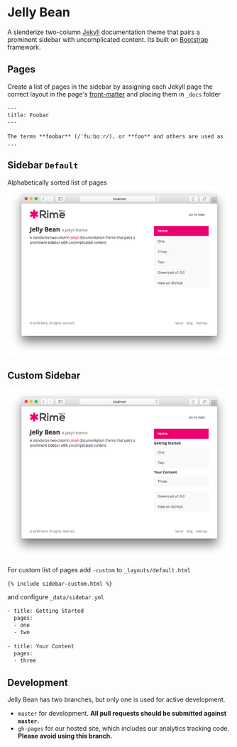 # Jelly Bean
A slenderize two-column [Jekyll](http://jekyllrb.com) documentation theme that pairs a prominent sidebar with uncomplicated content. Its built on [Bootstrap](http://getbootstrap.com/) framework.

## Pages
Create a list of pages in the sidebar by assigning each Jekyll page the correct layout in the page's [front-matter](http://jekyllrb.com/docs/frontmatter/) and placing them in `_docs` folder
```
---
title: Foobar
---

The terms **foobar** (/ˈfuːbɑːr/), or **foo** and others are used as ...
```

## Sidebar `Default`
Alphabetically sorted list of pages
![](./images/Screenshot%202016-04-21%2019.08.08.png?raw=true)

## Custom Sidebar
![](./images/Screenshot%202016-04-21%2019.08.48.png?raw=true)

For custom list of pages add `-custom` to `_layouts/default.html`
```
{% include sidebar-custom.html %}
```

and configure `_data/sidebar.yml`
```
- title: Getting Started
  pages:
  - one
  - two

- title: Your Content
  pages:
  - three
```

## Development

Jelly Bean has two branches, but only one is used for active development.

- `master` for development.  **All pull requests should be submitted against `master`.**
- `gh-pages` for our hosted site, which includes our analytics tracking code. **Please avoid using this branch.**
